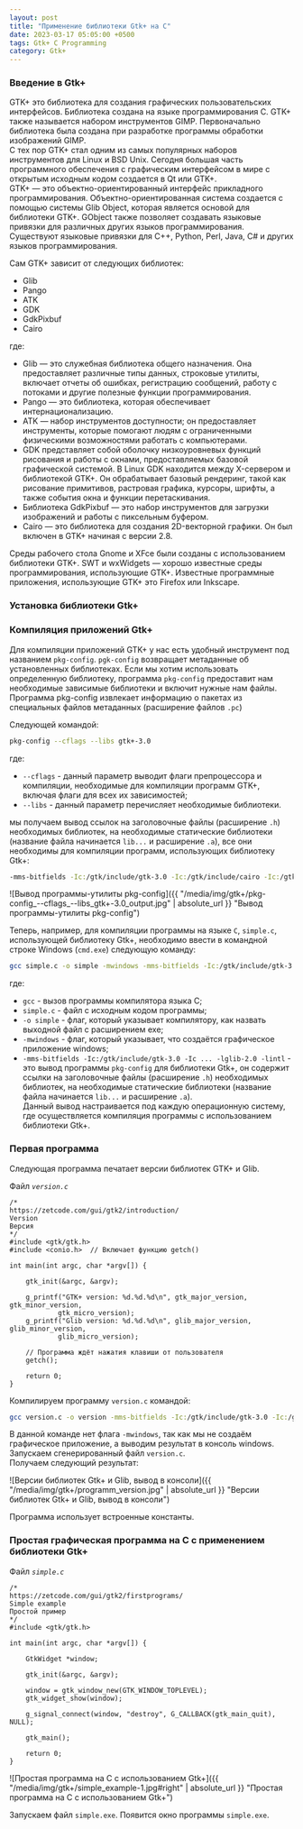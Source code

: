 ```yaml
---
layout: post
title: "Применение библиотеки Gtk+ на C"
date: 2023-03-17 05:05:00 +0500
tags: Gtk+ C Programming
category: Gtk+
---
```


### Введение в Gtk+

GTK+ это библиотека для создания графических пользовательских интерфейсов. Библиотека создана на языке программирования C. GTK+ также называется набором инструментов GIMP. Первоначально библиотека была создана при разработке программы обработки изображений GIMP.   
С тех пор GTK+ стал одним из самых популярных наборов инструментов для Linux и BSD Unix. Сегодня большая часть программного обеспечения с графическим интерфейсом в мире с открытым исходным кодом создается в Qt или GTK+.   
GTK+ — это объектно-ориентированный интерфейс прикладного программирования. Объектно-ориентированная система создается с помощью системы Glib Object, которая является основой для библиотеки GTK+. GObject также позволяет создавать языковые привязки для различных других языков программирования. Существуют языковые привязки для C++, Python, Perl, Java, C# и других языков программирования.

Сам GTK+ зависит от следующих библиотек:

- Glib
- Pango
- ATK
- GDK
- GdkPixbuf
- Cairo

где:
- Glib — это служебная библиотека общего назначения. Она предоставляет различные типы данных, строковые утилиты, включает отчеты об ошибках, регистрацию сообщений, работу с потоками и другие полезные функции программирования.   
- Pango — это библиотека, которая обеспечивает интернационализацию.   
- ATK — набор инструментов доступности; он предоставляет инструменты, которые помогают людям с ограниченными физическими возможностями работать с компьютерами.   
- GDK представляет собой оболочку низкоуровневых функций рисования и работы с окнами, предоставляемых базовой графической системой. В Linux GDK находится между X-сервером и библиотекой GTK+. Он обрабатывает базовый рендеринг, такой как рисование примитивов, растровая графика, курсоры, шрифты, а также события окна и функции перетаскивания.   
- Библиотека GdkPixbuf — это набор инструментов для загрузки изображений и работы с пиксельным буфером.   
- Cairo — это библиотека для создания 2D-векторной графики. Он был включен в GTK+ начиная с версии 2.8. 

Среды рабочего стола Gnome и XFce были созданы с использованием библиотеки GTK+. SWT и wxWidgets — хорошо известные среды программирования, использующие GTK+. Известные программные приложения, использующие GTK+ это Firefox или Inkscape.

### Установка библиотеки Gtk+

### Компиляция приложений Gtk+

Для компиляции приложений GTK+ у нас есть удобный инструмент под названием `pkg-config`. `pgk-config` возвращает метаданные об установленных библиотеках. Если мы хотим использовать определенную библиотеку, программа `pkg-config` предоставит нам необходимые зависимые библиотеки и включит нужные нам файлы. Программа pkg-config извлекает информацию о пакетах из специальных файлов метаданных (расширение файлов `.pc`) 

Следующей командой:

```bash
pkg-config --cflags --libs gtk+-3.0
```

где: 
- `--cflags` - данный параметр выводит флаги препроцессора и компиляции, необходимые для компиляции программ GTK+, включая флаги для всех их зависимостей;
- `--libs` - данный параметр перечисляет необходимые библиотеки.

мы получаем вывод ссылок на заголовочные файлы (расширение `.h`) необходимых библиотек, на необходимые статические библиотеки (название файла начинается `lib...` и расширение `.a`), все они необходимы для компиляции программ, использующих библиотеку Gtk+: 

```bash
-mms-bitfields -Ic:/gtk/include/gtk-3.0 -Ic:/gtk/include/cairo -Ic:/gtk/include/pango-1.0 -Ic:/gtk/include/atk-1.0 -Ic:/gtk/include/cairo -Ic:/gtk/include/pixman-1 -Ic:/gtk/include -I/srv/win32builder/fixed_3104/build/win64/include/freetype2 -I/srv/win32builder/fixed_3104/build/win64/include/libxml2 -Ic:/gtk/include/libxml2 -I/srv/win32builder/fixed_3104/build/win64/include/freetype2 -Ic:/gtk/include/libpng16 -Ic:/gtk/include/gdk-pixbuf-2.0 -Ic:/gtk/include/libpng16 -Ic:/gtk/include/glib-2.0 -Ic:/gtk/lib/glib-2.0/include -Lc:/gtk/lib -lgtk-3 -lgdk-3 -lgdi32 -limm32 -lshell32 -lole32 -Wl,-luuid -lwinmm -lz -lpangocairo-1.0 -lpangowin32-1.0 -lgdi32 -lpango-1.0 -lm -latk-1.0 -lcairo-gobject -lcairo -lgdk_pixbuf-2.0 -lgio-2.0 -lgobject-2.0 -lglib-2.0 -lintl
```

![Вывод программы-утилиты pkg-config]({{ "/media/img/gtk+/pkg-config_--cflags_--libs_gtk+-3.0_output.jpg" | absolute_url }} "Вывод программы-утилиты pkg-config")

Теперь, например, для компиляции программы на языке `C`, `simple.c`, использующей библиотеку Gtk+, необходимо ввести в командной строке Windows (`cmd.exe`) следующую команду:

```bash
gcc simple.c -o simple -mwindows -mms-bitfields -Ic:/gtk/include/gtk-3.0 -Ic:/gtk/include/cairo -Ic:/gtk/include/pango-1.0 -Ic:/gtk/include/atk-1.0 -Ic:/gtk/include/cairo -Ic:/gtk/include/pixman-1 -Ic:/gtk/include -I/srv/win32builder/fixed_3104/build/win64/include/freetype2 -I/srv/win32builder/fixed_3104/build/win64/include/libxml2 -Ic:/gtk/include/libxml2 -I/srv/win32builder/fixed_3104/build/win64/include/freetype2 -Ic:/gtk/include/libpng16 -Ic:/gtk/include/gdk-pixbuf-2.0 -Ic:/gtk/include/libpng16 -Ic:/gtk/include/glib-2.0 -Ic:/gtk/lib/glib-2.0/include -Lc:/gtk/lib -lgtk-3 -lgdk-3 -lgdi32 -limm32 -lshell32 -lole32 -Wl,-luuid -lwinmm -lz -lpangocairo-1.0 -lpangowin32-1.0 -lgdi32 -lpango-1.0 -lm -latk-1.0 -lcairo-gobject -lcairo -lgdk_pixbuf-2.0 -lgio-2.0 -lgobject-2.0 -lglib-2.0 -lintl
```

где:
- `gcc` - вызов программы компилятора языка C;
- `simple.c` - файл с исходным кодом программы;
- `-o simple` - флаг, который указывает компилятору, как назвать выходной файл с расширением exe;
- `-mwindows` - флаг, который указывает, что создаётся графическое приложение windows;
- `-mms-bitfields -Ic:/gtk/include/gtk-3.0 -Ic ... -lglib-2.0 -lintl` - это вывод программы `pkg-config` для библиотеки Gtk+, он содержит ссылки на заголовочные файлы (расширение `.h`) необходимых библиотек, на необходимые статические библиотеки (название файла начинается `lib...` и расширение `.a`).   
Данный вывод настраивается под каждую операционную систему, где осуществляется компиляция программы с использованием библиотеки Gtk+.

### Первая программа 

Следующая программа печатает версии библиотек GTK+ и Glib.

Файл _`version.c`_

<pre class="line-numbers language-c"><code>/*
https://zetcode.com/gui/gtk2/introduction/
Version
Версия
*/
#include &lt;gtk/gtk.h&gt;
#include &lt;conio.h&gt;  // Включает функцию getch()

int main(int argc, char *argv[]) {
	
	gtk_init(&amp;argc, &amp;argv);
	
	g_printf(&quot;GTK+ version: %d.%d.%d\n&quot;, gtk_major_version, gtk_minor_version, 
			gtk_micro_version);
	g_printf(&quot;Glib version: %d.%d.%d\n&quot;, glib_major_version, glib_minor_version, 
			glib_micro_version);
	
	// Программа ждёт нажатия клавиши от пользователя
	getch();
	
	return 0;
}
</code></pre>

Компилируем программу `version.c` командой:

```bash
gcc version.c -o version -mms-bitfields -Ic:/gtk/include/gtk-3.0 -Ic:/gtk/include/cairo -Ic:/gtk/include/pango-1.0 -Ic:/gtk/include/atk-1.0 -Ic:/gtk/include/cairo -Ic:/gtk/include/pixman-1 -Ic:/gtk/include -I/srv/win32builder/fixed_3104/build/win64/include/freetype2 -I/srv/win32builder/fixed_3104/build/win64/include/libxml2 -Ic:/gtk/include/libxml2 -I/srv/win32builder/fixed_3104/build/win64/include/freetype2 -Ic:/gtk/include/libpng16 -Ic:/gtk/include/gdk-pixbuf-2.0 -Ic:/gtk/include/libpng16 -Ic:/gtk/include/glib-2.0 -Ic:/gtk/lib/glib-2.0/include -Lc:/gtk/lib -lgtk-3 -lgdk-3 -lgdi32 -limm32 -lshell32 -lole32 -Wl,-luuid -lwinmm -lz -lpangocairo-1.0 -lpangowin32-1.0 -lgdi32 -lpango-1.0 -lm -latk-1.0 -lcairo-gobject -lcairo -lgdk_pixbuf-2.0 -lgio-2.0 -lgobject-2.0 -lglib-2.0 -lintl
```

В данной команде нет флага `-mwindows`, так как мы не создаём графическое приложение, а выводим результат в консоль windows.   
Запускаем сгенерированный файл `version.c`.   
Получаем следующий результат: 

![Версии библиотек Gtk+ и Glib, вывод в консоли]({{ "/media/img/gtk+/programm_version.jpg" | absolute_url }} "Версии библиотек Gtk+ и Glib, вывод в консоли")

Программа использует встроенные константы.

### Простая графическая программа на C с применением библиотеки Gtk+

Файл _`simple.c`_

<pre class="line-numbers language-c"><code>/*
https://zetcode.com/gui/gtk2/firstprograms/
Simple example
Простой пример
*/
#include &lt;gtk/gtk.h&gt;

int main(int argc, char *argv[]) {
	
	GtkWidget *window;
	
	gtk_init(&amp;argc, &amp;argv);
	
	window = gtk_window_new(GTK_WINDOW_TOPLEVEL);
	gtk_widget_show(window);
	
	g_signal_connect(window, &quot;destroy&quot;, G_CALLBACK(gtk_main_quit), NULL);
	
	gtk_main();
	
	return 0;
}
</code></pre>

![Простая программа на C с использованием Gtk+]({{ "/media/img/gtk+/simple_example-1.jpg#right" | absolute_url }} "Простая программа на C с использованием Gtk+")

Запускаем файл `simple.exe`. Появится окно программы `simple.exe`.